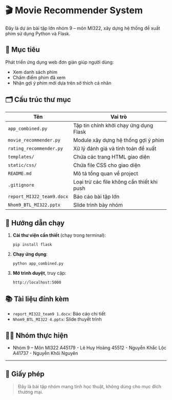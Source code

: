 # 🎬 Movie Recommender System

Đây là dự án bài tập lớn nhóm 9 – môn MI322, xây dựng hệ thống đề xuất phim sử dụng Python và Flask.

## 📌 Mục tiêu
Phát triển ứng dụng web đơn giản giúp người dùng:
- Xem danh sách phim
- Chấm điểm phim đã xem
- Nhận gợi ý phim mới dựa trên sở thích cá nhân

## 🗂 Cấu trúc thư mục
| Tên | Vai trò |
|-----|---------|
| `app_combined.py` | Tập tin chính khởi chạy ứng dụng Flask |
| `movie_recommender.py` | Module xây dựng hệ thống gợi ý phim |
| `rating_recommender.py` | Xử lý đánh giá và tính toán đề xuất |
| `templates/` | Chứa các trang HTML giao diện |
| `static/css/` | Chứa file CSS cho giao diện |
| `README.md` | Mô tả tổng quan về project |
| `.gitignore` | Loại trừ các file không cần thiết khi push |
| `report_MI322_team9.docx` | Báo cáo bài tập lớn |
| `Nhom9_BTL_MI322.pptx` | Slide trình bày nhóm |

## 🚀 Hướng dẫn chạy
1. **Cài thư viện cần thiết** (chạy trong terminal):
   ```
   pip install flask
   ```

2. **Chạy ứng dụng**:
   ```
   python app_combined.py
   ```

3. **Mở trình duyệt**, truy cập:
   ```
   http://localhost:5000
   ```

## 📚 Tài liệu đính kèm
- `report_MI322_team9 1.docx`: Báo cáo chi tiết
- `Nhom9_BTL_MI322 4.pptx`: Slide thuyết trình

## 👨‍💻 Nhóm thực hiện
- Nhóm 9 – Môn MI322
A45179 - Lê Huy Hoàng
45512 - Nguyễn Khắc Lộc
A41737 - Nguyễn Khôi Nguyên

---

## 📜 Giấy phép
> Đây là bài tập nhóm mang tính học thuật, không dùng cho mục đích thương mại.
